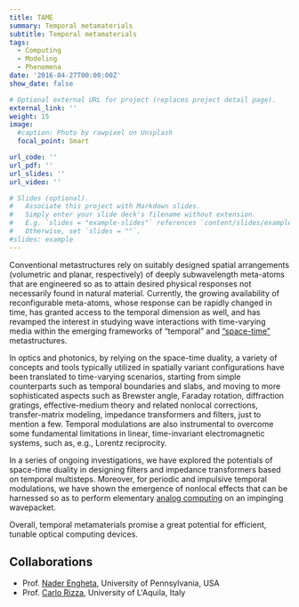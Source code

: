 ```yaml
---
title: TAME
summary: Temporal metamaterials
subtitle: Temporal metamaterials
tags:
  - Computing
  - Modeling
  - Phenomena
date: '2016-04-27T00:00:00Z'
show_date: false

# Optional external URL for project (replaces project detail page).
external_link: ''
weight: 15
image:
  #caption: Photo by rawpixel on Unsplash
  focal_point: Smart

url_code: ''
url_pdf: ''
url_slides: ''
url_video: ''

# Slides (optional).
#   Associate this project with Markdown slides.
#   Simply enter your slide deck's filename without extension.
#   E.g. `slides = "example-slides"` references `content/slides/example-slides.md`.
#   Otherwise, set `slides = ""`.
#slides: example
---
```


Conventional metastructures rely on suitably designed spatial arrangements (volumetric and planar, respectively) of deeply subwavelength meta-atoms that are engineered so as to attain desired physical responses not necessarily found in natural material. Currently, the growing availability of reconfigurable meta-atoms, whose response can be rapidly changed in time, has granted access to the temporal dimension as well, and has revamped the interest in studying wave interactions with time-varying media within the emerging frameworks of “temporal” and [“space-time”](/project/stem) metastructures.

In optics and photonics, by relying on the space-time duality, a variety of concepts and tools typically utilized in spatially variant configurations have been translated to time-varying scenarios, starting from simple counterparts such as temporal boundaries and slabs, and moving to more sophisticated aspects such as Brewster angle, Faraday rotation, diffraction gratings, effective-medium theory and related nonlocal corrections, transfer-matrix modeling, impedance transformers and filters, just to mention a few. Temporal modulations are also instrumental to overcome some fundamental limitations in linear, time-invariant electromagnetic systems, such as, e.g., Lorentz reciprocity.

In a series of ongoing investigations, we have explored the potentials of space-time duality in designing filters and impedance transformers based on temporal multisteps.
Moreover, for periodic and impulsive temporal modulations, we have shown the emergence of nonlocal effects that can be harnessed so as to perform elementary [analog computing](/project/comet) on an impinging wavepacket.

Overall, temporal metamaterials promise a great potential for efficient, tunable optical computing devices.

## Collaborations
- Prof. [Nader Engheta], University of Pennsylvania, USA
- Prof. [Carlo Rizza], University of L'Aquila, Italy


[Carlo Rizza]:https://sites.google.com/site/rizzacarlo81/

[Nader Engheta]:https://www.seas.upenn.edu/~engheta/index.htm

